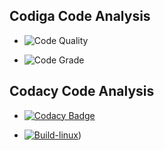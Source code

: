 ## Codiga Code Analysis
* ![Code Quality](https://api.codiga.io/project/31080/score/svg)

* ![Code Grade](https://api.codiga.io/project/31080/status/svg)
## Codacy Code Analysis

*  [![Codacy Badge](https://app.codacy.com/project/badge/Grade/7be3419e53f5431d80786083e08a3731)](https://www.codacy.com/gh/habeeb063/M1_Billcalculator_App/dashboard?utm_source=github.com&amp;utm_medium=referral&amp;utm_content=habeeb063/M1_Billcalculator_App&amp;utm_campaign=Badge_Grade)

* [![Build-linux](https://github.com/habeeb063/M1_Billcalculator_App/actions/workflows/linux%20-build.yml/badge.svg)](https://github.com/habeeb063/M1_Billcalculator_App/actions/workflows/linux%20-build.yml))
